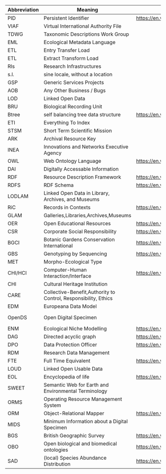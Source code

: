 Abbreviation|Meaning|Wiki_Link|Reference_Link
---|---|---|---
PID|Persistent Identifier|https://en.wikipedia.org/wiki/Persistent_identifier|
VIAF|Virtual International Authority File||
TDWG|Taxonomic Descriptions Work Group||
EML|Ecological Metadata Language||
ETL|Entry Transfer Load||
ETL|Extract Transform Load||
RIs|Research Infrastructures||
s.l.|sine locale, without a location||
GSP|Generic Services Projects||
AOB|Any Other Business / Bugs||
LOD|Linked Open Data||
BRU|Biological Recording Unit||
Btree|self balancing tree data structure|https://en.wikipedia.org/wiki/B-tree|
ETI|Everything To Index||
STSM|Short Term Scientific Mission||
ARK|Archival Resource Key||
INEA|Innovations and Networks Executive Agency||https://ec.europa.eu/inea/en/
OWL|Web Ontology Language|https://en.wikipedia.org/wiki/Web_Ontology_Language|
DAI|Digitally Accessable Information||
RDF|Resource Description Framework|https://en.wikipedia.org/wiki/Resource_Description_Framework|
RDFS|RDF Schema|https://en.wikipedia.org/wiki/RDF_Schema|
LODLAM|Linked Open Data in Library, Archives, and Museums||https://lodlam.net/
RiC|Records in Contexts|https://en.wikipedia.org/wiki/Records_in_Contexts|https://www.ica.org/en/egad-ric-conceptual-model, https://web.esrc.unimelb.edu.au/ICAD/biogs/E000067b.htm
GLAM|Galleries,Libraries,Archives,Museums||
OER|Open Educational Resources|https://en.wikipedia.org/wiki/Open_educational_resources|https://unesdoc.unesco.org/ark:/48223/pf0000370936
CSR|Corporate Social Responsibility|https://en.wikipedia.org/wiki/Corporate_social_responsibility|
BGCI|Botanic Gardens Conservation International|https://en.wikipedia.org/wiki/Botanic_Gardens_Conservation_International|https://www.bgci.org/
GBS|Genotyping by Sequencing|https://en.wikipedia.org/wiki/Genotyping_by_sequencing|
MET|Morpho-Ecological Type||
CHI/HCI|Computer-Human Interaction/Interface|https://en.wikipedia.org/wiki/Human%E2%80%93computer_interaction|
CHI|Cultural Heritage Institution||
CARE|Collective-Benefit,Authority to Control, Responsibility, Ethics||https://www.gida-global.org/care
EDM| Europeana Data Model||https://pro.europeana.eu/resources/standardization-tools/edm-documentation
OpenDS|Open Digital Specimen||https://www.researchgate.net/publication/333854988_'openDS'_-_A_New_Standard_for_Digital_Specimens_and_Other_Natural_Science_Digital_Object_Types
ENM|Ecological Niche Modelling|https://en.wikipedia.org/wiki/Species_distribution_modelling|https://pdfs.semanticscholar.org/e98a/80aeec9ab38373397aa11109572abbb77ce4.pdf
DAG|Directed acyclic graph|https://en.wikipedia.org/wiki/Directed_acyclic_graph|https://cran.r-project.org/web/packages/ggdag/vignettes/intro-to-dags.html
DPO|Data Protection Officer|https://en.wikipedia.org/wiki/Data_Protection_Officer|https://edps.europa.eu/data-protection/data-protection/reference-library/data-protection-officer-dpo_en
RDM|Research Data Management||https://researchdata.berkeley.edu/
FTE|Full Time Equivalent|https://en.wikipedia.org/wiki/Full-time_equivalent|
LOUD|Linked Open Usable Data||https://linked.art/loud/
EOL|Encyclopedia of life|https://en.wikipedia.org/wiki/Encyclopedia_of_Life|https://eol.org
SWEET|Semantic Web for Earth and Environmental Terminology||https://github.com/ESIPFed/sweet
ORMS|Operating Resource Management System||https://tecrada.com/operating-system-resource-management/
ORM|Object-Relational Mapper|https://en.wikipedia.org/wiki/Object-relational_mapping|
MIDS|Minimum Information about a Digital Specimen||
BGS|British Geographic Survey|https://en.wikipedia.org/wiki/British_Geological_Survey|https://www.bgs.ac.uk/
OBO|Open biological and biomedical ontologies|https://en.wikipedia.org/wiki/Open_Biomedical_Ontologies|http://www.obofoundry.org/
SAD|(local) Species Abundance Distribution|https://en.wikipedia.org/wiki/Relative_species_abundance|https://dfzljdn9uc3pi.cloudfront.net/2016/1900/1/The_introduction_of_species_abundance_distribution.pdf,https://doi.org/10.1016/j.tree.2018.05.002
